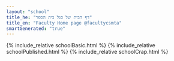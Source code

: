 ```yaml
---
layout: "school"
title_he: "דף הבית של סגל בית הספר"
title_en: "Faculty Home page @facultycsmta"
smartGenerated: "true"
---
```

{% include_relative schoolBasic.html %}
{% include_relative schoolPublished.html %}
{% include_relative schoolCrap.html %}
